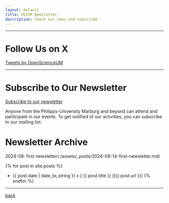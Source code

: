 ```yaml
---
layout: default
title: OSIUM Newsletter
description: Check our news and subscribe
---
```


---

# Follow Us on X

<a class="twitter-timeline" href="https://twitter.com/OpenScienceUM?ref_src=twsrc%5Etfw" data-tweet-limit="1" data-height="300">Tweets by OpenScienceUM</a> <script async src="https://platform.twitter.com/widgets.js" charset="utf-8"></script>

---

# Subscribe to Our Newsletter

<a href="https://www.lists.uni-marburg.de/lists/sympa/subscribe/open-science?previous_action=info">Subscribe to our newsletter</a>

Anyone from the Philipps-University Marburg and beyond can attend and participate in our events. To get notified of our activities, you can subscribe to our mailing list.


# Newsletter Archive

2024-08: first newsletter(./assets/_posts/2024-08-14-first-newsletter.md)

{% for post in site.posts %}
* {{ post.date | date_to_string }} &raquo; [ {{ post.title }} ]({{ post.url }})
{% endfor %}


---


[back](./)
